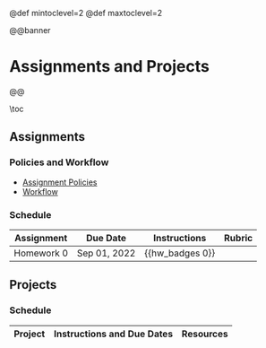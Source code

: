 @def mintoclevel=2
@def maxtoclevel=2

@@banner
# Assignments and Projects
@@

\toc

## Assignments

### Policies and Workflow

* [Assignment Policies](/policies/#assignments)
* [Workflow](/assignments/workflow/)

### Schedule

| Assignment | Due Date | Instructions | Rubric | 
|------------|----------|:------------:|:------:|
| Homework 0 | Sep 01, 2022 | {{hw_badges 0}} | |

## Projects

### Schedule

| Project | Instructions and Due Dates | Resources |
|------------|:----------:|:---------:|
